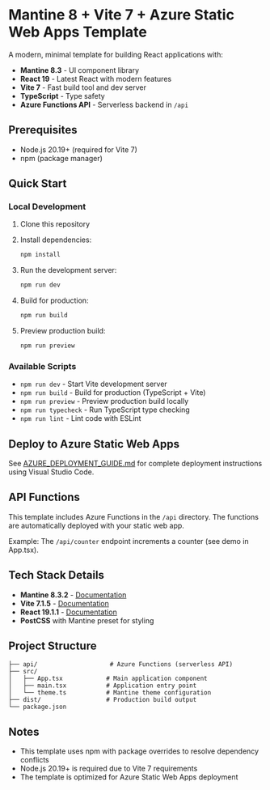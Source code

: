 # Mantine 8 + Vite 7 + Azure Static Web Apps Template

A modern, minimal template for building React applications with:
- **Mantine 8.3** - UI component library
- **React 19** - Latest React with modern features
- **Vite 7** - Fast build tool and dev server
- **TypeScript** - Type safety
- **Azure Functions API** - Serverless backend in `/api`

## Prerequisites

- Node.js 20.19+ (required for Vite 7)
- npm (package manager)

## Quick Start

### Local Development

1. Clone this repository
2. Install dependencies:
   ```bash
   npm install
   ```

3. Run the development server:
   ```bash
   npm run dev
   ```

4. Build for production:
   ```bash
   npm run build
   ```

5. Preview production build:
   ```bash
   npm run preview
   ```

### Available Scripts

- `npm run dev` - Start Vite development server
- `npm run build` - Build for production (TypeScript + Vite)
- `npm run preview` - Preview production build locally
- `npm run typecheck` - Run TypeScript type checking
- `npm run lint` - Lint code with ESLint

## Deploy to Azure Static Web Apps

See [AZURE_DEPLOYMENT_GUIDE.md](./AZURE_DEPLOYMENT_GUIDE.md) for complete deployment instructions using Visual Studio Code.

## API Functions

This template includes Azure Functions in the `/api` directory. The functions are automatically deployed with your static web app.

Example: The `/api/counter` endpoint increments a counter (see demo in App.tsx).

## Tech Stack Details

- **Mantine 8.3.2** - [Documentation](https://mantine.dev/)
- **Vite 7.1.5** - [Documentation](https://vite.dev/)
- **React 19.1.1** - [Documentation](https://react.dev/)
- **PostCSS** with Mantine preset for styling

## Project Structure

```
├── api/                    # Azure Functions (serverless API)
├── src/
│   ├── App.tsx            # Main application component
│   ├── main.tsx           # Application entry point
│   └── theme.ts           # Mantine theme configuration
├── dist/                  # Production build output
└── package.json
```

## Notes

- This template uses npm with package overrides to resolve dependency conflicts
- Node.js 20.19+ is required due to Vite 7 requirements
- The template is optimized for Azure Static Web Apps deployment
